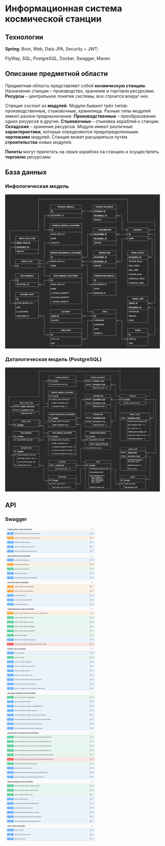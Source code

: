 # Информационная система космической станции

## Технологии

**Spring**: Boot, Web, Data JPA, Security + JWT;

FlyWay, SQL, PostgreSQL, Docker, Swagger, Maven

## Описание предметной области

Предметная область представляет собой **космическую станцию**. 
Назначение станции – производство, хранение и торговля ресурсами. 
**Ресурсы** – центральное понятие системы, все строится вокруг них.

Станция состоит из **модулей**. 
Модули бывают трёх типов: 
производственные, стыковочные, хранилища. 
Разные типы модулей имеют разное предназначение. 
**Производственные** – преобразование одних ресурсов в другие. 
**Стыковочные** – стыковка кораблей к станции.  
**Складские** – хранение ресурсов.
Модули имеют различные **характеристики**, которые определяются предопределенными **чертежами** модулей.
Станция может расширяться путем **строительства** новых модулей. 

**Пилоты** могут прилетать на своих кораблях на станцию и осуществлять **торговлю** ресурсами.

## База данных

### Инфологическая модель
![infological-model.png](docs/database/infological-model-dark.png)

### Даталогическая модель (PostgreSQL)
![datalogical-model.png](docs/database/datalogical-model-dark.png)

## API

### Swagger
![swagger.png](docs/api/swagger.png)